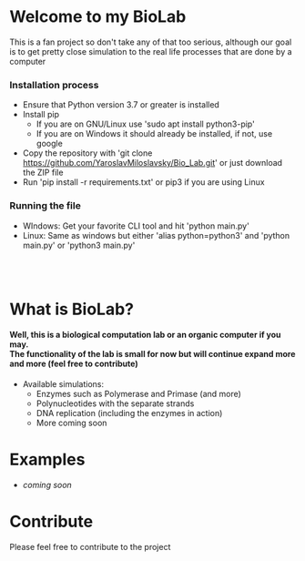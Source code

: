 # Welcome to my BioLab
 This is a fan project so don't take any of that too serious, although our goal is to get pretty close simulation to the real life processes that are done by a computer
### Installation process
- Ensure that Python version 3.7 or greater is installed
- Install pip 
    - If you are on GNU/Linux use 'sudo apt install python3-pip'
    - If you are on Windows it should already be installed, if not, use google
- Copy the repository with 'git clone https://github.com/YaroslavMiloslavsky/Bio_Lab.git' or just download the ZIP file
- Run 'pip install -r requirements.txt' or pip3 if you are using Linux


### Running the file
- WIndows: Get your favorite CLI tool and hit 'python main.py'
- Linux: Same as windows but either 'alias python=python3' and 'python main.py' or 'python3 main.py'

<br><br>

# What is BioLab?
#### Well, this is a biological computation lab or an organic computer if you may. <br> The functionality of the lab is small for now but will continue expand more and more (feel free to contribute)

* Available simulations:
    - Enzymes such as Polymerase and Primase (and more)
    - Polynucleotides with the separate strands
    - DNA replication (including the enzymes in action)
    - More coming soon

# Examples
* *coming soon*

# Contribute
Please feel free to contribute to the project